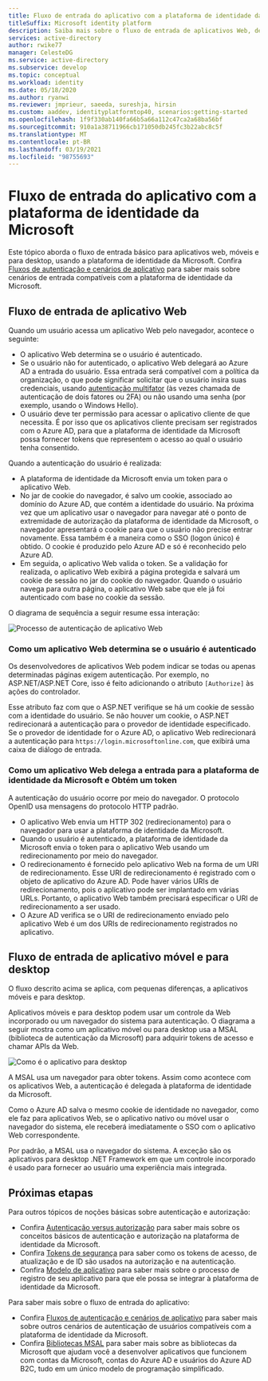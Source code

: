 ```yaml
---
title: Fluxo de entrada do aplicativo com a plataforma de identidade da Microsoft | Azure
titleSuffix: Microsoft identity platform
description: Saiba mais sobre o fluxo de entrada de aplicativos Web, de área de trabalho e móveis na plataforma Microsoft Identity.
services: active-directory
author: rwike77
manager: CelesteDG
ms.service: active-directory
ms.subservice: develop
ms.topic: conceptual
ms.workload: identity
ms.date: 05/18/2020
ms.author: ryanwi
ms.reviewer: jmprieur, saeeda, sureshja, hirsin
ms.custom: aaddev, identityplatformtop40, scenarios:getting-started
ms.openlocfilehash: 1f9f330ab140fa66b5a66a112c47ca2a68ba56bf
ms.sourcegitcommit: 910a1a38711966cb171050db245fc3b22abc8c5f
ms.translationtype: MT
ms.contentlocale: pt-BR
ms.lasthandoff: 03/19/2021
ms.locfileid: "98755693"
---
```

# <a name="app-sign-in-flow-with-the-microsoft-identity-platform"></a>Fluxo de entrada do aplicativo com a plataforma de identidade da Microsoft

Este tópico aborda o fluxo de entrada básico para aplicativos web, móveis e para desktop, usando a plataforma de identidade da Microsoft. Confira [Fluxos de autenticação e cenários de aplicativo](authentication-flows-app-scenarios.md) para saber mais sobre cenários de entrada compatíveis com a plataforma de identidade da Microsoft.

## <a name="web-app-sign-in-flow"></a>Fluxo de entrada de aplicativo Web

Quando um usuário acessa um aplicativo Web pelo navegador, acontece o seguinte:

* O aplicativo Web determina se o usuário é autenticado.
* Se o usuário não for autenticado, o aplicativo Web delegará ao Azure AD a entrada do usuário. Essa entrada será compatível com a política da organização, o que pode significar solicitar que o usuário insira suas credenciais, usando [autenticação multifator](../authentication/concept-mfa-howitworks.md) (às vezes chamada de autenticação de dois fatores ou 2FA) ou não usando uma senha (por exemplo, usando o Windows Hello).
* O usuário deve ter permissão para acessar o aplicativo cliente de que necessita. É por isso que os aplicativos cliente precisam ser registrados com o Azure AD, para que a plataforma de identidade da Microsoft possa fornecer tokens que representem o acesso ao qual o usuário tenha consentido.

Quando a autenticação do usuário é realizada:

* A plataforma de identidade da Microsoft envia um token para o aplicativo Web.
* No jar de cookie do navegador, é salvo um cookie, associado ao domínio do Azure AD, que contém a identidade do usuário. Na próxima vez que um aplicativo usar o navegador para navegar até o ponto de extremidade de autorização da plataforma de identidade da Microsoft, o navegador apresentará o cookie para que o usuário não precise entrar novamente. Essa também é a maneira como o SSO (logon único) é obtido. O cookie é produzido pelo Azure AD e só é reconhecido pelo Azure AD.
* Em seguida, o aplicativo Web valida o token. Se a validação for realizada, o aplicativo Web exibirá a página protegida e salvará um cookie de sessão no jar do cookie do navegador. Quando o usuário navega para outra página, o aplicativo Web sabe que ele já foi autenticado com base no cookie da sessão.

O diagrama de sequência a seguir resume essa interação:

![Processo de autenticação de aplicativo Web](media/authentication-scenarios/web-app-how-it-appears-to-be.png)

### <a name="how-a-web-app-determines-if-the-user-is-authenticated"></a>Como um aplicativo Web determina se o usuário é autenticado

Os desenvolvedores de aplicativos Web podem indicar se todas ou apenas determinadas páginas exigem autenticação. Por exemplo, no ASP.NET/ASP.NET Core, isso é feito adicionando o atributo `[Authorize]` às ações do controlador.

Esse atributo faz com que o ASP.NET verifique se há um cookie de sessão com a identidade do usuário. Se não houver um cookie, o ASP.NET redirecionará a autenticação para o provedor de identidade especificado. Se o provedor de identidade for o Azure AD, o aplicativo Web redirecionará a autenticação para `https://login.microsoftonline.com`, que exibirá uma caixa de diálogo de entrada.

### <a name="how-a-web-app-delegates-sign-in-to-the-microsoft-identity-platform-and-obtains-a-token"></a>Como um aplicativo Web delega a entrada para a plataforma de identidade da Microsoft e Obtém um token

A autenticação do usuário ocorre por meio do navegador. O protocolo OpenID usa mensagens do protocolo HTTP padrão.

* O aplicativo Web envia um HTTP 302 (redirecionamento) para o navegador para usar a plataforma de identidade da Microsoft.
* Quando o usuário é autenticado, a plataforma de identidade da Microsoft envia o token para o aplicativo Web usando um redirecionamento por meio do navegador.
* O redirecionamento é fornecido pelo aplicativo Web na forma de um URI de redirecionamento. Esse URI de redirecionamento é registrado com o objeto de aplicativo do Azure AD. Pode haver vários URIs de redirecionamento, pois o aplicativo pode ser implantado em várias URLs. Portanto, o aplicativo Web também precisará especificar o URI de redirecionamento a ser usado.
* O Azure AD verifica se o URI de redirecionamento enviado pelo aplicativo Web é um dos URIs de redirecionamento registrados no aplicativo.

## <a name="desktop-and-mobile-app-sign-in-flow"></a>Fluxo de entrada de aplicativo móvel e para desktop

O fluxo descrito acima se aplica, com pequenas diferenças, a aplicativos móveis e para desktop.

Aplicativos móveis e para desktop podem usar um controle da Web incorporado ou um navegador do sistema para autenticação. O diagrama a seguir mostra como um aplicativo móvel ou para desktop usa a MSAL (biblioteca de autenticação da Microsoft) para adquirir tokens de acesso e chamar APIs da Web.

![Como é o aplicativo para desktop](media/authentication-scenarios/desktop-app-how-it-appears-to-be.png)

A MSAL usa um navegador para obter tokens. Assim como acontece com os aplicativos Web, a autenticação é delegada à plataforma de identidade da Microsoft.

Como o Azure AD salva o mesmo cookie de identidade no navegador, como ele faz para aplicativos Web, se o aplicativo nativo ou móvel usar o navegador do sistema, ele receberá imediatamente o SSO com o aplicativo Web correspondente.

Por padrão, a MSAL usa o navegador do sistema. A exceção são os aplicativos para desktop .NET Framework em que um controle incorporado é usado para fornecer ao usuário uma experiência mais integrada.

## <a name="next-steps"></a>Próximas etapas

Para outros tópicos de noções básicas sobre autenticação e autorização:

* Confira [Autenticação versus autorização](authentication-vs-authorization.md) para saber mais sobre os conceitos básicos de autenticação e autorização na plataforma de identidade da Microsoft.
* Confira [Tokens de segurança](security-tokens.md) para saber como os tokens de acesso, de atualização e de ID são usados na autorização e na autenticação.
* Confira [Modelo de aplicativo](application-model.md) para saber mais sobre o processo de registro de seu aplicativo para que ele possa se integrar à plataforma de identidade da Microsoft.

Para saber mais sobre o fluxo de entrada do aplicativo:

* Confira [Fluxos de autenticação e cenários de aplicativo](authentication-flows-app-scenarios.md) para saber mais sobre outros cenários de autenticação de usuários compatíveis com a plataforma de identidade da Microsoft.
* Confira [Bibliotecas MSAL](msal-overview.md) para saber mais sobre as bibliotecas da Microsoft que ajudam você a desenvolver aplicativos que funcionem com contas da Microsoft, contas do Azure AD e usuários do Azure AD B2C, tudo em um único modelo de programação simplificado.
